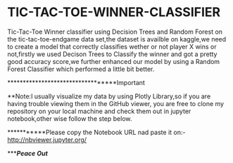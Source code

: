 # TIC-TAC-TOE-WINNER-CLASSIFIER
Tic-Tac-Toe Winner classifier using Decision Trees and Random Forest on the tic-tac-toe-endgame data set,the dataset is availble on kaggle,we need to create a model that correctly classifies wether or not player X wins or not,firstly we used Decison Trees to Classify the winner and got a pretty good accuracy score,we further enhanced our model by using a Random Forest Classifier which performed a little bit better.

**********************************Important

**Note:I usually visualize my data by using Plotly Library,so if you are having trouble viewing them in the GitHub viewer, you are free to clone my repository on your local machine and check them out in jupyter notebook,other wise follow the step below.

***********Please copy the Notebook URL nad paste it on:-http://nbviewer.jupyter.org/

******************************Peace Out***************************
